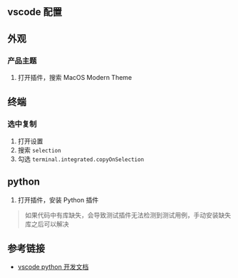 ## vscode 配置

## 外观

### 产品主题

1. 打开插件，搜索 MacOS Modern Theme

## 终端

### 选中复制

1. 打开设置
2. 搜索 `selection`
3. 勾选 `terminal.integrated.copyOnSelection`

## python

1. 打开插件，安装 Python 插件

> 如果代码中有库缺失，会导致测试插件无法检测到测试用例，手动安装缺失库之后可以解决

## 参考链接

- [vscode python 开发文档](https://code.visualstudio.com/docs/python/testing)
